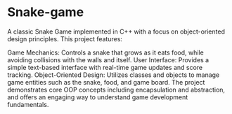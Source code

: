 # Snake-game
A classic Snake Game implemented in C++ with a focus on object-oriented design principles. This project features:

Game Mechanics: Controls a snake that grows as it eats food, while avoiding collisions with the walls and itself.
User Interface: Provides a simple text-based interface with real-time game updates and score tracking.
Object-Oriented Design: Utilizes classes and objects to manage game entities such as the snake, food, and game board.
The project demonstrates core OOP concepts including encapsulation and abstraction, and offers an engaging way to understand game development fundamentals.
